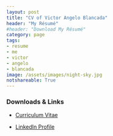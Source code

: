 ```yaml
---
layout: post
title: "CV of Victor Angelo Blancada"
header: "My Résumé"
#header: "Download My Résumé"
category: page
tags: 
- resume 
- me 
- victor 
- angelo 
- blancada
image: /assets/images/night-sky.jpg
notshareable: True
---
```


### Downloads & Links

- <a href="/assets/files/CV of Victor Blancada.pdf" target="_blank">Curriculum Vitae</a>

<!--
- <a href="/assets/files/Victor Angelo Blancada One-Page Resume.pdf" target="_blank">Résumé (1 Page)</a>
-->

- <a href="https://www.linkedin.com/in/geloblancada/" target="_blank">LinkedIn Profile</a>

  
